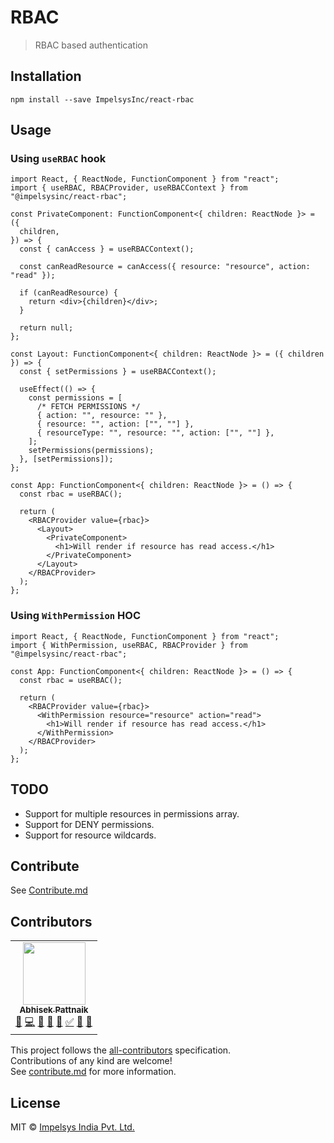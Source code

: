 # RBAC

> RBAC based authentication

## Installation

```shell
npm install --save ImpelsysInc/react-rbac
```

## Usage

### Using `useRBAC` hook

```tsx
import React, { ReactNode, FunctionComponent } from "react";
import { useRBAC, RBACProvider, useRBACContext } from "@impelsysinc/react-rbac";

const PrivateComponent: FunctionComponent<{ children: ReactNode }> = ({
  children,
}) => {
  const { canAccess } = useRBACContext();

  const canReadResource = canAccess({ resource: "resource", action: "read" });

  if (canReadResource) {
    return <div>{children}</div>;
  }

  return null;
};

const Layout: FunctionComponent<{ children: ReactNode }> = ({ children }) => {
  const { setPermissions } = useRBACContext();

  useEffect(() => {
    const permissions = [
      /* FETCH PERMISSIONS */
      { action: "", resource: "" },
      { resource: "", action: ["", ""] },
      { resourceType: "", resource: "", action: ["", ""] },
    ];
    setPermissions(permissions);
  }, [setPermissions]);
};

const App: FunctionComponent<{ children: ReactNode }> = () => {
  const rbac = useRBAC();

  return (
    <RBACProvider value={rbac}>
      <Layout>
        <PrivateComponent>
          <h1>Will render if resource has read access.</h1>
        </PrivateComponent>
      </Layout>
    </RBACProvider>
  );
};
```

### Using `WithPermission` HOC

```tsx
import React, { ReactNode, FunctionComponent } from "react";
import { WithPermission, useRBAC, RBACProvider } from "@impelsysinc/react-rbac";

const App: FunctionComponent<{ children: ReactNode }> = () => {
  const rbac = useRBAC();

  return (
    <RBACProvider value={rbac}>
      <WithPermission resource="resource" action="read">
        <h1>Will render if resource has read access.</h1>
      </WithPermission>
    </RBACProvider>
  );
};
```

## TODO

- Support for multiple resources in permissions array.
- Support for DENY permissions.
- Support for resource wildcards.


## Contribute
See [Contribute.md](./contribute.md)

## Contributors
<!-- prettier-ignore-start -->
<!-- markdownlint-disable -->

<table>
    <!-- Abhisek - start -->
    <tr>
        <td align="center">
            <a href="https://about.me/abhisekp">
                <img src="https://avatars.githubusercontent.com/u/1029200?v=4?s=100" width="100px;" alt="" /><br />
                <sub><b>Abhisek Pattnaik</b></sub>
            </a>
            <br />
            <a href="#ideas-abhisekp" title="Ideas & Planning">🤔</a>
            <a href="https://github.com/all-contributors/all-contributors/commits?author=abhisekp-impeller" title="Code">💻</a>
            <a href="https://github.com/all-contributors/all-contributors/pulls?q=is%3Apr+reviewed-by%3Aabhisekp-impeller" title="Reviewed Pull Requests">👀</a>
            <a href="#bug-abhisekp" title="Bug Reports">🐛</a>
            <a href="#maintenance-abhisekp" title="Maintenance">🚧</a>
            <a href="#tutorial-abhisekp" title="Tutorials">✅</a>
            <a href="#question-abhisekp" title="Answering Questions">💬</a>
            <a href="#talk-abhisekp" title="Talks">📢</a>
        </td>
    </tr>
    <!-- Abhisek - end -->

</table>

<!-- markdownlint-restore -->
<!-- prettier-ignore-end -->

This project follows the [all-contributors](https://allcontributors.org) specification.  
Contributions of any kind are welcome!  
See [contribute.md](./contribute.md) for more information.

## License

MIT © [Impelsys India Pvt. Ltd.](https://www.impelsys.com/)
